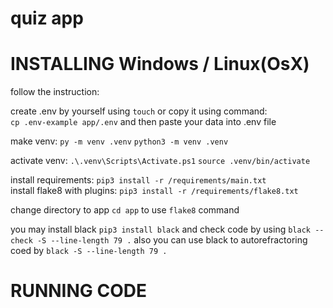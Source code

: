 # quiz app
# INSTALLING Windows / Linux(OsX)  
follow the instruction:

create .env by yourself using `touch` or copy it using command:     
`cp .env-example app/.env` and then paste your data into .env file

make venv:
`py -m venv .venv`
`python3 -m venv .venv` 

activate venv:
`.\.venv\Scripts\Activate.ps1`
`source .venv/bin/activate`  

install requirements: `pip3 install -r /requirements/main.txt`  
install flake8 with plugins: `pip3 install -r /requirements/flake8.txt`     

change directory to app `cd app` to use `flake8` command

you may install black `pip3 install black` and check code by using `black --check -S --line-length 79 .`
also you can use black to autorefractoring coed by `black -S --line-length 79 .`

# RUNNING CODE

